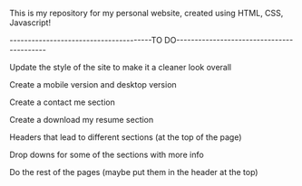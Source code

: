 This is my repository for my personal website, created using HTML, CSS, Javascript!

---------------------------------------TO DO------------------------------------------

Update the style of the site to make it a cleaner look overall

Create a mobile version and desktop version

Create a contact me section

Create a download my resume section

Headers that lead to different sections (at the top of the page)

Drop downs for some of the sections with more info

Do the rest of the pages (maybe put them in the header at the top)